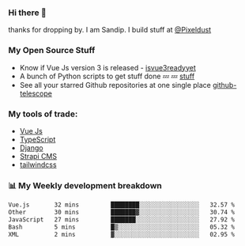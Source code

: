 ### Hi there 👋

thanks for dropping by.
I am Sandip. I build stuff at [@Pixeldust](github.com/pixeldust-in/)

###  **My Open Source Stuff**

 - Know if Vue Js version 3 is released -  [isvue3readyyet](https://github.com/sandiprb/isvue3readyyet)
 - A bunch of Python scripts to get stuff done 💤 💤 [stuff](https://github.com/sandiprb/stuff)
 - See all your starred Github repositories at one single place [github-telescope](https://github.com/sandiprb/github-telescope)



###  **My tools of trade:**
 - [Vue Js](https://github.com/vuejs/vue/)
 - [TypeScript](https://github.com/microsoft/TypeScript)
 - [Django](github.com/django/django)
 - [Strapi CMS](github.com/strapi/strapi)
 - [tailwindcss](https://github.com/tailwindlabs/tailwindcss)


###  📊 **My Weekly development breakdown**
<!--START_SECTION:waka-->

```txt
Vue.js       32 mins         ████████░░░░░░░░░░░░░░░░░   32.57 %
Other        30 mins         ███████▓░░░░░░░░░░░░░░░░░   30.74 %
JavaScript   27 mins         ███████░░░░░░░░░░░░░░░░░░   27.92 %
Bash         5 mins          █▒░░░░░░░░░░░░░░░░░░░░░░░   05.32 %
XML          2 mins          ▓░░░░░░░░░░░░░░░░░░░░░░░░   02.95 %
```

<!--END_SECTION:waka-->
